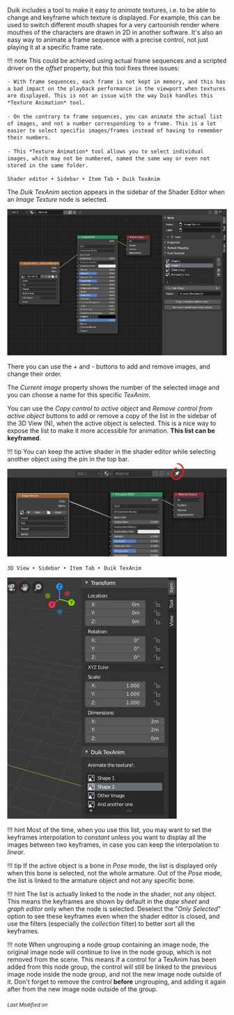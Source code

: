 Duik includes a tool to make it easy to *animate* textures, i.e. to be able to change and keyframe which texture is displayed. For example, this can be used to switch different mouth shapes for a very cartoonish render where mouthes of the characters are drawn in 2D in another software. It's also an easy way to animate a frame sequence with a precise control, not just playing it at a specific frame rate.

!!! note
    This could be achieved using actual frame sequences and a scripted driver on the *offset* property, but this tool fixes three issues:  

    - With frame sequences, each frame is not kept in memory, and this has a bad impact on the playback performance in the viewport when textures are displayed. This is not an issue with the way Duik handles this *Texture Animation* tool.

    - On the contrary to frame sequences, you can animate the actual list of images, and not a number corresponding to a frame. This is a lot easier to select specific images/frames instead of having to remember their numbers.

    - This *Texture Animation* tool allows you to select individual images, which may not be numbered, named the same way or even not stored in the same folder.

`Shader editor ‣ Sidebar ‣ Item Tab ‣ Duik TexAnim`

The *Duik TexAnim* section appears in the sidebar of the Shader Editor when an *Image Texture* node is selected.

![Duik TexAnim Section](img/texanim-shadereditor.png)

There you can use the *+* and *-* buttons to add and remove images, and change their order.

The *Current image* property shows the number of the selected image and you can choose a name for this specific *TexAnim*.

You can use the *Copy control to active object* and *Remove control from active object* buttons to add or remove a copy of the list in the sidebar of the 3D View (N), when the active object is selected. This is a nice way to expose the list to make it more accessible for animation. **This list can be keyframed**.

!!! tip
    You can keep the active shader in the shader editor while selecting another object using the pin in the top bar.
    ![](img/shader-editor-pin.png)


`3D View ‣ Sidebar ‣ Item Tab ‣ Duik TexAnim`

![Duik TexAnim Section](img/texanim-3dsidebar.png)

!!! hint
    Most of the time, when you use this list, you may want to set the keyframes interpolation to *constant* unless you want to display all the images between two keyframes, in case you can keep the interpolation to *linear*.

!!! tip
    If the active object is a bone in *Pose* mode, the list is displayed only when this bone is selected, not the whole armature. Out of the *Pose* mode, the list is linked to the armature object and not any specific bone.

!!! hint
    The list is actually linked to the node in the shader, not any object. This means the keyframes are shown by default in the *dope sheet* and *graph editor* only when the node is selected. Deselect the "*Only Selected*" option to see these keyframes even when the shader editor is closed, and use the filters (especially the *collection* filter) to better sort all the keyframes.

!!! note
    When ungrouping a node group containing an image node, the original image node will continue to live in the node group, which is not removed from the scene. This means if  a control for a TexAnim has been added from this node group, the control will still be linked to the previous image node inside the node group, and not the new image node outside of it. Don't forget to remove the control **before** ungrouping, and adding it again after from the new image node outside of the group.


<sub>*Last Modified on <script type="text/javascript"> document.write(document.lastModified) </script>*</sub>